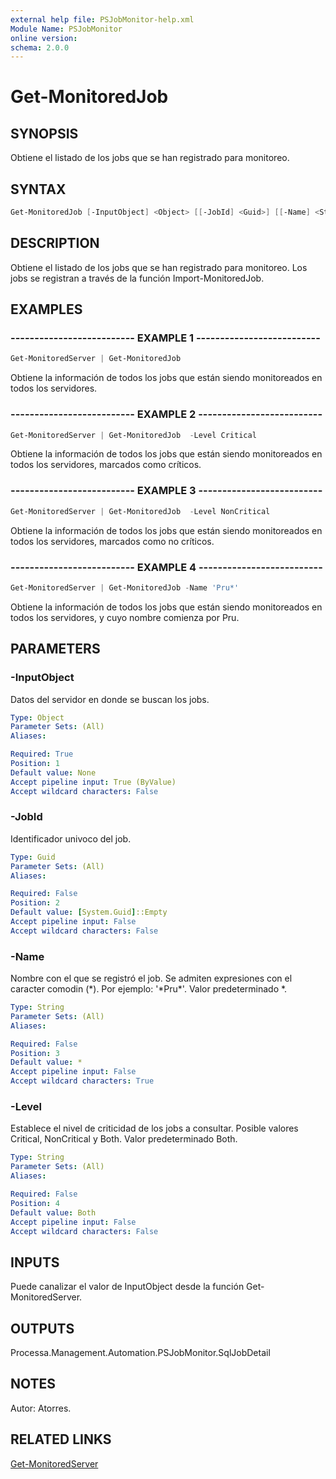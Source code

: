 ```yaml
---
external help file: PSJobMonitor-help.xml
Module Name: PSJobMonitor
online version: 
schema: 2.0.0
---
```


# Get-MonitoredJob

## SYNOPSIS
Obtiene el listado de los jobs que se han registrado para monitoreo.

## SYNTAX

```powershell
Get-MonitoredJob [-InputObject] <Object> [[-JobId] <Guid>] [[-Name] <String>] [[-Level] <String>]
```

## DESCRIPTION
Obtiene el listado de los jobs que se han registrado para monitoreo.
Los jobs se registran a través de la función Import-MonitoredJob.

## EXAMPLES

### -------------------------- EXAMPLE 1 --------------------------
```powershell
Get-MonitoredServer | Get-MonitoredJob
```

Obtiene la información de todos los jobs que están siendo monitoreados en todos los servidores.

### -------------------------- EXAMPLE 2 --------------------------
```powershell
Get-MonitoredServer | Get-MonitoredJob  -Level Critical
```

Obtiene la información de todos los jobs que están siendo monitoreados en todos los servidores, marcados como críticos.

### -------------------------- EXAMPLE 3 --------------------------
```powershell
Get-MonitoredServer | Get-MonitoredJob  -Level NonCritical
```

Obtiene la información de todos los jobs que están siendo monitoreados en todos los servidores, marcados como no críticos.

### -------------------------- EXAMPLE 4 --------------------------
```powershell
Get-MonitoredServer | Get-MonitoredJob -Name 'Pru*'
```

Obtiene la información de todos los jobs que están siendo monitoreados en todos los servidores, y cuyo nombre comienza por Pru.

## PARAMETERS

### -InputObject
Datos del servidor en donde se buscan los jobs.

```yaml
Type: Object
Parameter Sets: (All)
Aliases: 

Required: True
Position: 1
Default value: None
Accept pipeline input: True (ByValue)
Accept wildcard characters: False
```

### -JobId
Identificador univoco del job.

```yaml
Type: Guid
Parameter Sets: (All)
Aliases: 

Required: False
Position: 2
Default value: [System.Guid]::Empty
Accept pipeline input: False
Accept wildcard characters: False
```

### -Name
Nombre con el que se registró el job.
Se admiten expresiones con el caracter comodin (\*).
Por ejemplo: '\*Pru\*'.
Valor predeterminado \*.

```yaml
Type: String
Parameter Sets: (All)
Aliases: 

Required: False
Position: 3
Default value: *
Accept pipeline input: False
Accept wildcard characters: True
```

### -Level
Establece el nivel de criticidad de los jobs a consultar.
Posible valores Critical, NonCritical y Both.
Valor predeterminado Both.

```yaml
Type: String
Parameter Sets: (All)
Aliases: 

Required: False
Position: 4
Default value: Both
Accept pipeline input: False
Accept wildcard characters: False
```

## INPUTS
Puede canalizar el valor de InputObject desde la función Get-MonitoredServer.

## OUTPUTS
Processa.Management.Automation.PSJobMonitor.SqlJobDetail

## NOTES
Autor: Atorres.

## RELATED LINKS

[Get-MonitoredServer](https://github.com/RD-Processa/PSJobMonitor/blob/master/Scripting/getting-started/ConfigServers/Get-MonitoredServer.md)

